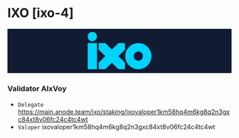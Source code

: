 # IXO [ixo-4]
![IXO Guide](https://github.com/Voynitskiy/Voynitskiy/blob/main/mainnet/IXO/IXO.png)
### Validator AlxVoy
* `Delegate` https://main.anode.team/ixo/staking/ixovaloper1km58hq4m6kg8q2n3gxc84xt8v06fc24c4tc4wt
* `Valoper` ixovaloper1km58hq4m6kg8q2n3gxc84xt8v06fc24c4tc4wt
